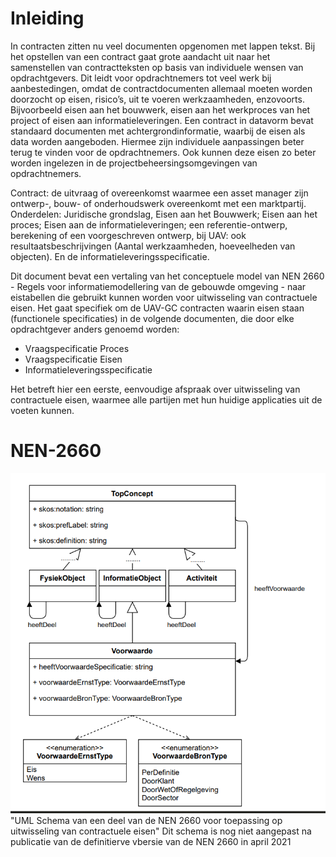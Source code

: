 # Inleiding

In contracten zitten nu veel documenten opgenomen met lappen tekst. Bij het opstellen van een contract gaat grote aandacht uit naar het samenstellen van contractteksten op basis van individuele wensen van opdrachtgevers. Dit leidt voor opdrachtnemers tot veel werk bij aanbestedingen, omdat de contractdocumenten allemaal moeten worden doorzocht op eisen, risico’s, uit te voeren werkzaamheden, enzovoorts. Bijvoorbeeld eisen aan het bouwwerk, eisen aan het werkproces van het project of eisen aan informatieleveringen. Een contract in datavorm bevat standaard documenten met achtergrondinformatie, waarbij de eisen als data worden aangeboden. Hiermee zijn individuele aanpassingen beter terug te vinden voor de opdrachtnemers. Ook kunnen deze eisen zo beter worden ingelezen in de projectbeheersingsomgevingen van opdrachtnemers.

Contract: de uitvraag of overeenkomst waarmee een asset manager zijn ontwerp-, bouw- of onderhoudswerk overeenkomt met een marktpartij.
Onderdelen: Juridische grondslag, Eisen aan het Bouwwerk; Eisen aan het proces; Eisen aan de informatieleveringen; een referentie-ontwerp, berekening of een voorgeschreven ontwerp, bij UAV: ook resultaatsbeschrijvingen (Aantal werkzaamheden, hoeveelheden van objecten). En de informatieleveringsspecificatie.

Dit document bevat een vertaling van het conceptuele model van NEN 2660 - Regels voor informatiemodellering van de gebouwde omgeving - naar eistabellen die gebruikt kunnen worden voor uitwisseling van contractuele eisen. Het gaat specifiek om de UAV-GC contracten waarin eisen staan (functionele specificaties) in de volgende documenten, die door elke opdrachtgever anders genoemd worden:
-	Vraagspecificatie Proces
-	Vraagspecificatie Eisen
-	Informatieleveringsspecificatie

Het betreft hier een eerste, eenvoudige afspraak over uitwisseling van contractuele eisen, waarmee alle partijen met hun huidige applicaties uit de voeten kunnen.



# NEN-2660


![UML Schema van een deel van de NEN 2660 voor toepassing op uitwisseling van contractuele eisen](./media/NEN-2660-UML-Schema-ContractueleEisen.PNG) "UML Schema van een deel van de NEN 2660 voor toepassing op uitwisseling van contractuele eisen"
Dit schema is nog niet aangepast na publicatie van de definitierve vbersie van de NEN 2660 in april 2021
